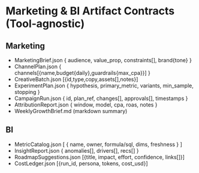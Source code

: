 # Marketing & BI Artifact Contracts (Tool‑agnostic)

## Marketing
- MarketingBrief.json { audience, value_prop, constraints[], brand{tone} }
- ChannelPlan.json { channels[{name,budget{daily},guardrails{max_cpa}}] }
- CreativeBatch.json [{id,type,copy,assets[],notes}]
- ExperimentPlan.json { hypothesis, primary_metric, variants, min_sample, stopping }
- CampaignRun.json { id, plan_ref, changes[], approvals[], timestamps }
- AttributionReport.json { window, model, cpa, roas, notes }
- WeeklyGrowthBrief.md (markdown summary)

## BI
- MetricCatalog.json [ { name, owner, formula/sql, dims, freshness } ]
- InsightReport.json { anomalies[], drivers[], recs[] }
- RoadmapSuggestions.json [{title, impact, effort, confidence, links[]}]
- CostLedger.json [{run_id, persona, tokens, cost_usd}]
